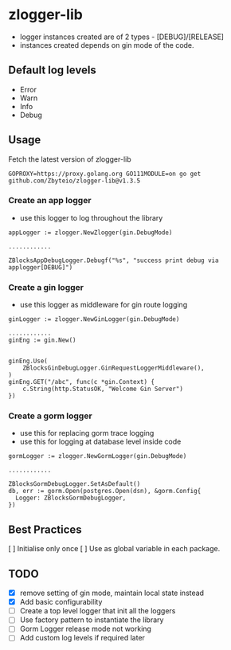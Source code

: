 # zlogger-lib
- logger instances created are of 2 types - [DEBUG]/[RELEASE]
- instances created depends on gin mode of the code.

## Default log levels
- Error
- Warn
- Info
- Debug

## Usage

Fetch the latest version of zlogger-lib
```
GOPROXY=https://proxy.golang.org GO111MODULE=on go get github.com/Zbyteio/zlogger-lib@v1.3.5
```
### Create an app logger
- use this logger to log throughout the library


```
appLogger := zlogger.NewZlogger(gin.DebugMode)

............

ZBlocksAppDebugLogger.Debugf("%s", "success print debug via applogger[DEBUG]")
```



### Create a gin logger
- use this logger as middleware for gin route logging

```  
ginLogger := zlogger.NewGinLogger(gin.DebugMode)

............
ginEng := gin.New()


ginEng.Use(
    ZBlocksGinDebugLogger.GinRequestLoggerMiddleware(),
)
ginEng.GET("/abc", func(c *gin.Context) {
    c.String(http.StatusOK, "Welcome Gin Server")
})
```


### Create a gorm logger
- use this for replacing gorm trace logging
- use this for logging at database level inside code

```  
gormLogger := zlogger.NewGormLogger(gin.DebugMode)

............

ZBlocksGormDebugLogger.SetAsDefault()
db, err := gorm.Open(postgres.Open(dsn), &gorm.Config{
  Logger: ZBlocksGormDebugLogger,
})
```

## Best Practices
[ ] Initialise only once
[ ] Use as global variable in each package.

## TODO 
- [X] remove setting of gin mode, maintain local state instead
- [X] Add basic configurability
- [ ] Create a top level logger that init all the loggers
- [ ] Use factory pattern to instantiate the library
- [ ] Gorm Logger release mode not working
- [ ] Add custom log levels if required later